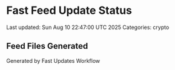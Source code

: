 # Fast Feed Update Status
Last updated: Sun Aug 10 22:47:00 UTC 2025
Categories: crypto

## Feed Files Generated

Generated by Fast Updates Workflow
